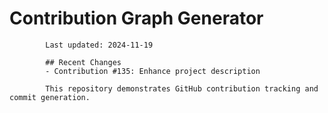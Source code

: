 # Contribution Graph Generator
            
            Last updated: 2024-11-19
            
            ## Recent Changes
            - Contribution #135: Enhance project description
            
            This repository demonstrates GitHub contribution tracking and commit generation.
        